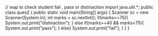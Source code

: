 
// wap to check student fail , pass or distinaction
import java.util.*;
public class ques2 {
    public static void main(String[] args) {
        Scanner sc = new Scanner(System.in);
        int marks = sc.nextInt();
        if(marks>=75){
            System.out.print("distinaction");
        }
        else if(marks>=40 && marks<75){
            System.out.print("pass");
        }
        else{
            System.out.print("fail");
        }
    }
}
